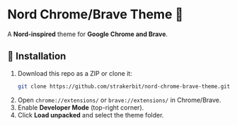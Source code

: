 # Nord Chrome/Brave Theme 🎨  

A **Nord-inspired** theme for **Google Chrome and Brave**.  

## 🌟 Installation  
1. Download this repo as a ZIP or clone it:  
   ```bash
   git clone https://github.com/strakerbit/nord-chrome-brave-theme.git
   ```
2. Open `chrome://extensions/` or `brave://extensions/` in Chrome/Brave.
3. Enable **Developer Mode** (top-right corner).
4. Click **Load unpacked** and select the theme folder.